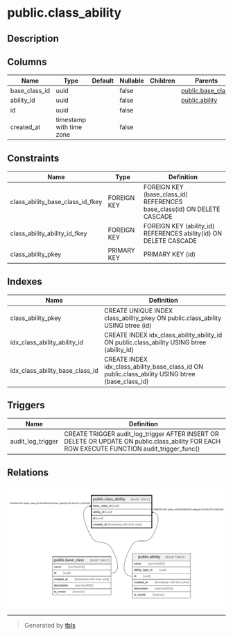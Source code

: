# public.class_ability

## Description

## Columns

| Name | Type | Default | Nullable | Children | Parents | Comment |
| ---- | ---- | ------- | -------- | -------- | ------- | ------- |
| base_class_id | uuid |  | false |  | [public.base_class](public.base_class.md) |  |
| ability_id | uuid |  | false |  | [public.ability](public.ability.md) |  |
| id | uuid |  | false |  |  |  |
| created_at | timestamp with time zone |  | false |  |  |  |

## Constraints

| Name | Type | Definition |
| ---- | ---- | ---------- |
| class_ability_base_class_id_fkey | FOREIGN KEY | FOREIGN KEY (base_class_id) REFERENCES base_class(id) ON DELETE CASCADE |
| class_ability_ability_id_fkey | FOREIGN KEY | FOREIGN KEY (ability_id) REFERENCES ability(id) ON DELETE CASCADE |
| class_ability_pkey | PRIMARY KEY | PRIMARY KEY (id) |

## Indexes

| Name | Definition |
| ---- | ---------- |
| class_ability_pkey | CREATE UNIQUE INDEX class_ability_pkey ON public.class_ability USING btree (id) |
| idx_class_ability_ability_id | CREATE INDEX idx_class_ability_ability_id ON public.class_ability USING btree (ability_id) |
| idx_class_ability_base_class_id | CREATE INDEX idx_class_ability_base_class_id ON public.class_ability USING btree (base_class_id) |

## Triggers

| Name | Definition |
| ---- | ---------- |
| audit_log_trigger | CREATE TRIGGER audit_log_trigger AFTER INSERT OR DELETE OR UPDATE ON public.class_ability FOR EACH ROW EXECUTE FUNCTION audit_trigger_func() |

## Relations

![er](public.class_ability.svg)

---

> Generated by [tbls](https://github.com/k1LoW/tbls)
